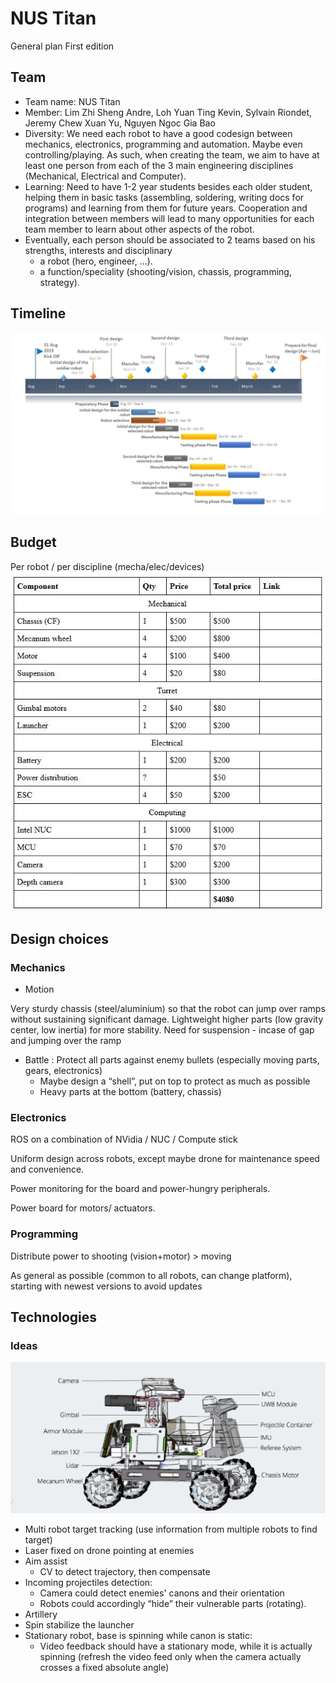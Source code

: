 # NUS Titan
General plan
First edition

## Team 
- Team name: NUS Titan
- Member: Lim Zhi Sheng Andre, Loh Yuan Ting Kevin, Sylvain Riondet, Jeremy Chew Xuan Yu, Nguyen Ngoc Gia Bao
- Diversity: We need each robot to have a good codesign between mechanics, electronics, programming and automation. Maybe even controlling/playing. As such, when creating the team, we aim to have at least one person from each of the 3 main engineering disciplines (Mechanical, Electrical and Computer).
- Learning: Need to have 1-2 year students besides each older student, helping them in basic tasks (assembling, soldering, writing docs for programs) and learning from them for future years. Cooperation and integration between members will lead to many opportunities for each team member to learn about other aspects of the robot.
- Eventually, each person should be associated to 2 teams based on his strengths, interests and disciplinary
  - a robot (hero, engineer, ...).
  - a function/speciality (shooting/vision, chassis, programming, strategy).

## Timeline
![Timeline](./assets/TitanTimeline.jpeg)

## Budget
Per robot / per discipline (mecha/elec/devices)
![Budget](./assets/TitanBudget.jpeg)

## Design choices
### Mechanics
- Motion

Very sturdy chassis (steel/aluminium) so that the robot can jump over ramps without sustaining significant damage. Lightweight higher parts (low gravity center, low inertia) for more stability. Need for suspension - incase of gap and jumping over the ramp

- Battle :
Protect all parts against enemy bullets (especially moving parts, gears, electronics)
  - Maybe design a “shell”, put on top to protect as much as possible
  - Heavy parts at the bottom (battery, chassis)

### Electronics
ROS on a combination of NVidia / NUC / Compute stick

Uniform design across robots, except maybe drone for maintenance speed and convenience. 

Power monitoring for the board and power-hungry peripherals.

Power board for motors/ actuators.

### Programming
Distribute power to shooting (vision+motor) > moving 

As general as possible (common to all robots, can change platform), starting with newest versions to avoid updates

## Technologies

### Ideas
![Design](./assets/TitanDesign.jpeg)

- Multi robot target tracking (use information from multiple robots to find target)
- Laser fixed on drone pointing at enemies 
- Aim assist
  - CV to detect trajectory, then compensate
- Incoming projectiles detection:
  - Camera could detect enemies' canons and their orientation
  - Robots could accordingly “hide” their vulnerable parts (rotating).
- Artillery
- Spin stabilize the launcher
- Stationary robot, base is spinning while canon is static:
  - Video feedback should have a stationary mode, while it is actually spinning (refresh the video feed only when the camera actually crosses a fixed absolute angle)
